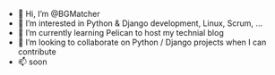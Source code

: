 - 👋 Hi, I’m @BGMatcher
- 👀 I’m interested in Python & Django development, Linux, Scrum, ...
- 🌱 I’m currently learning Pelican to host my technial blog
- 💞️ I’m looking to collaborate on Python / Django projects when I can contribute
- 📫 soon

<!---
BGMatcher/BGMatcher is a ✨ special ✨ repository because its `README.md` (this file) appears on your GitHub profile.
You can click the Preview link to take a look at your changes.
--->
